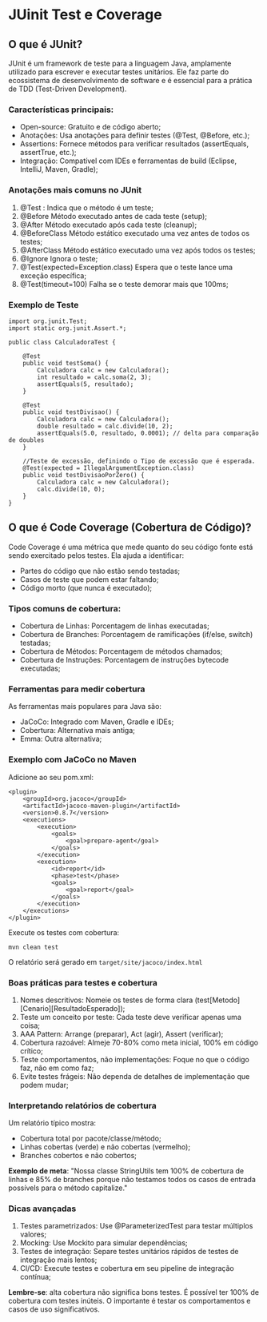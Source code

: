 # JUinit Test e Coverage

## O que é JUnit?

JUnit é um framework de teste para a linguagem Java, amplamente utilizado para escrever e executar testes unitários. Ele faz parte do ecossistema de desenvolvimento de software e é essencial para a prática de TDD (Test-Driven Development).

### Características principais:

- Open-source: Gratuito e de código aberto;
- Anotações: Usa anotações para definir testes (@Test, @Before, etc.);
- Assertions: Fornece métodos para verificar resultados (assertEquals, assertTrue, etc.);
- Integração: Compatível com IDEs e ferramentas de build (Eclipse, IntelliJ, Maven, Gradle);

### Anotações mais comuns no JUnit

1. @Test : Indica que o método é um teste;
2. @Before	Método executado antes de cada teste (setup);
3. @After	Método executado após cada teste (cleanup);
4. @BeforeClass	Método estático executado uma vez antes de todos os testes;
5. @AfterClass	Método estático executado uma vez após todos os testes;
6. @Ignore	Ignora o teste;
7. @Test(expected=Exception.class)	Espera que o teste lance uma exceção específica;
8. @Test(timeout=100)	Falha se o teste demorar mais que 100ms;

### Exemplo de Teste

```
import org.junit.Test;
import static org.junit.Assert.*;

public class CalculadoraTest {
    
    @Test
    public void testSoma() {
        Calculadora calc = new Calculadora();
        int resultado = calc.soma(2, 3);
        assertEquals(5, resultado);
    }
    
    @Test
    public void testDivisao() {
        Calculadora calc = new Calculadora();
        double resultado = calc.divide(10, 2);
        assertEquals(5.0, resultado, 0.0001); // delta para comparação de doubles
    }

    //Teste de excessão, definindo o Tipo de excessão que é esperada.
    @Test(expected = IllegalArgumentException.class)
    public void testDivisaoPorZero() {
        Calculadora calc = new Calculadora();
        calc.divide(10, 0);
    }
}
```
## O que é Code Coverage (Cobertura de Código)?

Code Coverage é uma métrica que mede quanto do seu código fonte está sendo exercitado pelos testes. Ela ajuda a identificar:
- Partes do código que não estão sendo testadas;
- Casos de teste que podem estar faltando;
- Código morto (que nunca é executado);

### Tipos comuns de cobertura:
- Cobertura de Linhas: Porcentagem de linhas executadas;
- Cobertura de Branches: Porcentagem de ramificações (if/else, switch) testadas;
- Cobertura de Métodos: Porcentagem de métodos chamados;
- Cobertura de Instruções: Porcentagem de instruções bytecode executadas;

### Ferramentas para medir cobertura

As ferramentas mais populares para Java são:
- JaCoCo: Integrado com Maven, Gradle e IDEs;
- Cobertura: Alternativa mais antiga;
- Emma: Outra alternativa;

### Exemplo com JaCoCo no Maven
Adicione ao seu pom.xml:

```
<plugin>
    <groupId>org.jacoco</groupId>
    <artifactId>jacoco-maven-plugin</artifactId>
    <version>0.8.7</version>
    <executions>
        <execution>
            <goals>
                <goal>prepare-agent</goal>
            </goals>
        </execution>
        <execution>
            <id>report</id>
            <phase>test</phase>
            <goals>
                <goal>report</goal>
            </goals>
        </execution>
    </executions>
</plugin>
```

Execute os testes com cobertura:

```
mvn clean test
```

O relatório será gerado em `target/site/jacoco/index.html`

### Boas práticas para testes e cobertura
1. Nomes descritivos: Nomeie os testes de forma clara (test[Metodo][Cenario][ResultadoEsperado]);
2. Teste um conceito por teste: Cada teste deve verificar apenas uma coisa;
3. AAA Pattern: Arrange (preparar), Act (agir), Assert (verificar);
4. Cobertura razoável: Almeje 70-80% como meta inicial, 100% em código crítico;
5. Teste comportamentos, não implementações: Foque no que o código faz, não em como faz;
6. Evite testes frágeis: Não dependa de detalhes de implementação que podem mudar;

### Interpretando relatórios de cobertura
Um relatório típico mostra:
- Cobertura total por pacote/classe/método;
- Linhas cobertas (verde) e não cobertas (vermelho);
- Branches cobertos e não cobertos;

**Exemplo de meta**: "Nossa classe StringUtils tem 100% de cobertura de linhas e 85% de branches porque não testamos todos os casos de entrada possívels para o método capitalize."

### Dicas avançadas
1. Testes parametrizados: Use @ParameterizedTest para testar múltiplos valores;
2. Mocking: Use Mockito para simular dependências;
3. Testes de integração: Separe testes unitários rápidos de testes de integração mais lentos;
4. CI/CD: Execute testes e cobertura em seu pipeline de integração contínua;

**Lembre-se**: alta cobertura não significa bons testes. É possível ter 100% de cobertura com testes inúteis. O importante é testar os comportamentos e casos de uso significativos.
